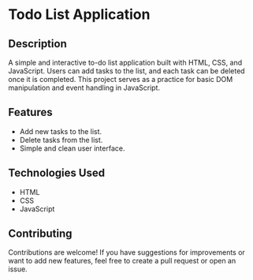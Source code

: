 # Todo List Application

## Description

A simple and interactive to-do list application built with HTML, CSS, and JavaScript. Users can add tasks to the list, and each task can be deleted once it is completed. This project serves as a practice for basic DOM manipulation and event handling in JavaScript.

## Features

- Add new tasks to the list.
- Delete tasks from the list.
- Simple and clean user interface.

## Technologies Used

- HTML
- CSS
- JavaScript


## Contributing

Contributions are welcome! If you have suggestions for improvements or want to add new features, feel free to create a pull request or open an issue.
